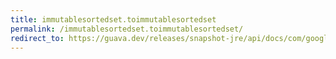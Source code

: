 ```yaml
---
title: immutablesortedset.toimmutablesortedset
permalink: /immutablesortedset.toimmutablesortedset/
redirect_to: https://guava.dev/releases/snapshot-jre/api/docs/com/google/common/collect/ImmutableSortedSet.html#toImmutableSortedSet-java.util.Comparator-
---
```

